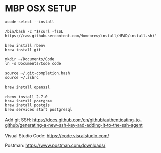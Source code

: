 # MBP OSX SETUP
`xcode-select --install`\
\
`/bin/bash -c "$(curl -fsSL https://raw.githubusercontent.com/Homebrew/install/HEAD/install.sh)"`\
\
`brew install rbenv`\
`brew install git`\
\
`mkdir ~/Documents/Code`\
`ln -s Documents/Code code`\
\
`source ~/.git-completion.bash`\
`source ~/.zshrc`\
\
`brew install openssl`\
\
`rbenv install 2.7.0`
\
`brew install postgres`\
`brew install postgis`\
`brew services start postgresql`\
\
Add git SSH: https://docs.github.com/en/github/authenticating-to-github/generating-a-new-ssh-key-and-adding-it-to-the-ssh-agent
\
\
Visual Studio Code: https://code.visualstudio.com/

Postman: https://www.postman.com/downloads/

